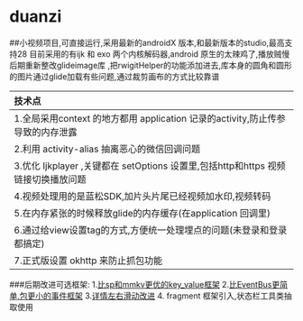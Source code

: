 # duanzi
##小视频项目,可直接运行,采用最新的androidX 版本,和最新版本的studio,最高支持28
目前采用的有ijk 和 exo 两个内核解码器,android 原生的太辣鸡了,播放贼慢
后期重新整改glideimage库 ,把rwigitHelper的功能添加进去,库本身的圆角和圆形的图片通过glide加载有些问题,通过裁剪画布的方式比较靠谱

| 技术点 |
| :------------ |
|  1.全局采用context 的地方都用 application 记录的activity,防止传参导致的内存泄露 |
|  2.利用 activity-alias 抽离恶心的微信回调问题 |
|  3.优化 Ijkplayer ,关键都在 setOptions 设置里,包括http和https 视频链接切换播放问题 |
|  4.视频处理用的是蓝松SDK,加片头片尾已经视频加水印,视频转码  |
|  5.在内存紧张的时候释放glide的内存缓存(在application 回调里)  |
|  6.通过给view设置tag的方式,方便统一处理埋点的问题(未登录和登录都搞定) |
|  7.正式版设置 okhttp 来防止抓包功能  |

###后期改进可选框架:
1.[比sp和mmkv更优的key_value框架](https://github.com/JeremyLiao/FastSharedPreferences)
2.[比EventBus更简单,包更小的事件框架](https://github.com/JeremyLiao/LiveEventBus)
3.[详情左右滑动改进](https://github.com/YvesCheung/SlidableLayout)
4. fragment 框架引入,状态栏工具类抽取使用


